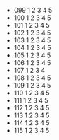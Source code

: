 - 099 1 2 3 4 5
- 100 1 2 3 4 5
- 101 1 2 3 4 5
- 102 1 2 3 4 5
- 103 1 2 3 4 5
- 104 1 2 3 4 5
- 105 1 2 3 4 5
- 106 1 2 3 4 5
- 107 1 2 3 4
- 108 1 2 3 4 5
- 109 1 2 3 4 5
- 110 1 2 3 4 5
- 111 1 2 3 4 5
- 112 1 2 3 4 5
- 113 1 2 3 4 5
- 114 1 2 3 4 5
- 115 1 2 3 4 5
